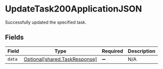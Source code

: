 # UpdateTask200ApplicationJSON

Successfully updated the specified task.


## Fields

| Field                                                                | Type                                                                 | Required                                                             | Description                                                          |
| -------------------------------------------------------------------- | -------------------------------------------------------------------- | -------------------------------------------------------------------- | -------------------------------------------------------------------- |
| `data`                                                               | [Optional[shared.TaskResponse]](../../models/shared/taskresponse.md) | :heavy_minus_sign:                                                   | N/A                                                                  |